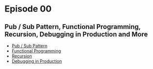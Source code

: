 # Episode 00
## Pub / Sub Pattern, Functional Programming, Recursion, Debugging in Production and More

* [Pub / Sub Pattern](./pub-sub.md)
* [Functional Programming](./fp.md)
* [Recursion](./recursion.md)
* [Debugging in Production](./debugging-production.md)
